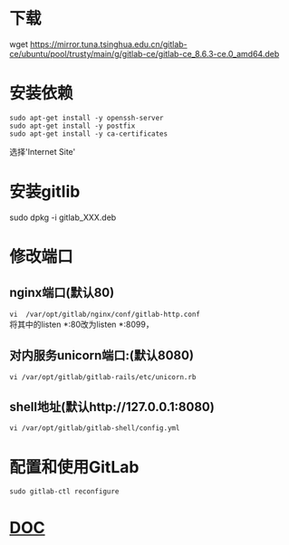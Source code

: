 # 下载
wget https://mirror.tuna.tsinghua.edu.cn/gitlab-ce/ubuntu/pool/trusty/main/g/gitlab-ce/gitlab-ce_8.6.3-ce.0_amd64.deb

# 安装依赖
`sudo apt-get install -y openssh-server`<br>
`sudo apt-get install -y postfix`<br>
`sudo apt-get install -y ca-certificates`<br>

选择'Internet Site'

# 安装gitlib
sudo dpkg -i gitlab_XXX.deb

# 修改端口

## nginx端口(默认80)
`vi  /var/opt/gitlab/nginx/conf/gitlab-http.conf`<br>
将其中的listen *:80改为listen *:8099，

## 对内服务unicorn端口:(默认8080)
`vi /var/opt/gitlab/gitlab-rails/etc/unicorn.rb`<br>

## shell地址(默认http://127.0.0.1:8080)
`vi /var/opt/gitlab/gitlab-shell/config.yml`<br>

# 配置和使用GitLab

`sudo gitlab-ctl reconfigure`

# [DOC](http://wlx.westgis.ac.cn/1373/)